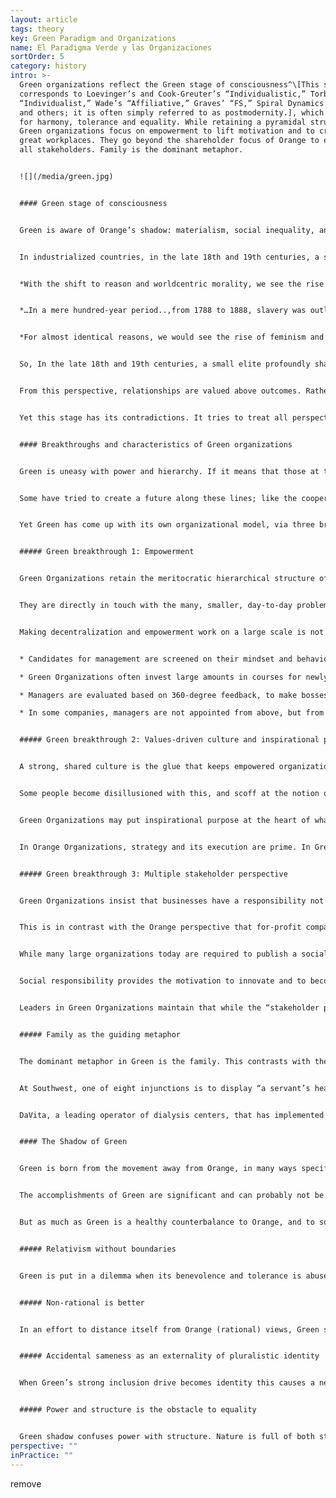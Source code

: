 ```yaml
---
layout: article
tags: theory
key: Green Paradigm and Organizations
name: El Paradigma Verde y las Organizaciones
sortOrder: 5
category: history
intro: >-
  Green organizations reflect the Green stage of consciousness^\[This stage
  corresponds to Loevinger’s and Cook-Greuter’s “Individualistic,” Torbert’s
  “Individualist,” Wade’s “Affiliative,” Graves’ “FS,” Spiral Dynamics’ “Green,”
  and others; it is often simply referred to as postmodernity.], which strives
  for harmony, tolerance and equality. While retaining a pyramidal structure,
  Green organizations focus on empowerment to lift motivation and to create
  great workplaces. They go beyond the shareholder focus of Orange to embrace
  all stakeholders. Family is the dominant metaphor.


  ![](/media/green.jpg)


  #### Green stage of consciousness


  Green is aware of Orange’s shadow: materialism, social inequality, and the loss of community. Green is sensitive to people’s feelings: all perspectives deserve respect. It seeks community, cooperation, and consensus. Individuals strive to belong—to foster harmonious bonds with everyone.


  In industrialized countries, in the late 18th and 19th centuries, a small circle operating from Green championed the abolition of slavery, women’s liberation and democracy. Ken Wilber puts it this way:


  *With the shift to reason and worldcentric morality, we see the rise of the modern liberation movements…what is fair and right and just for all humans, regardless of race, sex, or creed.*


  *…In a mere hundred-year period..,from 1788 to 1888, slavery was outlawed…from every rational-industrial society. In (earlier paradigms) slavery is perfectly acceptable, because equal dignity and worth are not extended to all humans, but merely to those of your tribe.*


  *For almost identical reasons, we would see the rise of feminism and the women’s movement on a culture-wide scale…Democracy, too, was radically novel… Let us remember that in the Greek “democracies,” one out of three people were slaves, and women and children virtually so.*^\[Often in history we find ideas, like democracy in ancient Greece, ahead of their times, meaning ahead of the developmental center of gravity of people at that moment in time. To flourish, these ideas have to wait for evolution to catch up with them, to provide the right “cultural womb” as the American philosopher Richard Tarnas calls it: A big question here is why did the Copernican Revolution happen in the sixteenth century, with Copernicus himself, and in the early seventeenth century, with Kepler and Galileo? Why did it take until then, when a number of people prior to Copernicus had hypothesized the heliocentric universe and a planetary earth? There’s evidence of this being proposed among the ancient Greeks and in India and Islamic cultures during the European Middle Ages. I think this question shows the extent to which a major paradigm shift depends on more than just some additional empirical data and more than just a brilliant new theory using a new concept. It really depends on a much larger context so that the seed of a potentially powerful idea falls on a whole different soil, out of which this organism, this new conceptual framework, can grow—literally a “conception” in a new cultural and historical womb or matrix. Richard Tarnas and Dean Radin, “The Timing of Paradigm Shifts,” Noetic Now, January 2012.]


  So, In the late 18th and 19th centuries, a small elite profoundly shaped Western thinking. In the 20th century, the numbers grew. While Orange is predominant today in business and politics, Green is very present in academic thinking, nonprofits, social work and community activity.


  From this perspective, relationships are valued above outcomes. Rather than make decisions from top-down, Green favours collaborative, bottom-up processes, and trying to bring opposing points of view to consensus. Orange glorifies decisiveness. Green requires leaders to be in service of those they lead. This stance is noble, generous, and empathic. In light of continuing inequality and discrimination, there must be more to life than the self-centered pursuit of career and success.


  Yet this stage has its contradictions. It tries to treat all perspectives equally and gets stuck when others abuse its tolerance to intolerant ideas. Red egocentricity, Amber certainty, and Orange see this as Green idealism. Green’s relationship to rules is ambiguous: on the one hand, rules are arbitrary and unfair, but doing away with them proves impractical. Green is powerful as a paradigm for breaking down old structures, but often less effective at formulating practical alternatives.


  #### Breakthroughs and characteristics of Green organizations


  Green is uneasy with power and hierarchy. If it means that those at the top rule over those at the bottom, then let’s abolish hierarchy. Let’s give everybody the same power. Let workers own the company in equal shares and make decisions by consensus.


  Some have tried to create a future along these lines; like the cooperative movement in the late 19th and early 20th centuries; or in the communes in the 1960s. In hindsight, these extreme forms of egalitarianism proved not to be successful, on scale and over time.^\[In the corporate sector, worker cooperatives have failed to achieve any meaningful traction. The ones that prevail are often run on practices that are a combination of Orange and Green. One often-cited success story is Mondragon, a conglomerate of cooperatives based in a Basque town of the same name in Spain (around 250 companies, employing roughly 100,000 people, with a turnover of around €15 billion). All the cooperatives are fully employee-owned. Bosses are elected; wage differentials are smaller than elsewhere (but still significant, at up to 9:1 or more); temporary workers have no voting rights, creating a two-tiered community where some are more equal than others. In the educational sector, there have been several models of schools with no authority structures from adults over children, most notably the Summerhill School, a British boarding school founded in the 1920s. It practices a radical form of democracy, where students and adults have the same voting power, and lessons are not compulsory, among other differences. In the institutional sphere, many supranational bodies―the United Nations, European Union, and World Trade Organization, and others―have decision-making mechanisms at the highest level that are, at least partially, molded along Green principles such as democratic or unanimous voting of the different member countries and rotating chairmanship. These Green decision-making principles are difficult to uphold, and richer or more powerful countries demand and often end up receiving more voting powers (often even implicit if not explicit veto powers). The staff departments of these institutions are most often run as Amber Organizations.] Gaining consensus in large groups is inherently difficult.


  Yet Green has come up with its own organizational model, via three breakthroughs. Some of the most celebrated and successful companies of recent times―Starbucks, Southwest Airlines, Ben & Jerry’s, The Container Store, to name a few—run on Green practices and culture.


  ##### Green breakthrough 1: Empowerment


  Green Organizations retain the meritocratic hierarchical structure of Orange, but push as many decisions as possible down to frontline workers. They can make far-reaching decisions without management approval.


  They are directly in touch with the many, smaller, day-to-day problems. They are trusted to devise better solutions than experts from far away. Ground teams at Southwest Airlines, for example, are empowered to seek creative solutions to passenger problems: their colleagues at most other airlines must follow the rule book.


  Making decentralization and empowerment work on a large scale is not easy. Managers are effectively asked to share power and control. To make it work, companies must clearly spell out the kind of leadership that they expect from senior and middle managers. Green leaders should not merely be dispassionate problem solvers (like in Orange); they should be servant leaders. They should listen to subordinates, empower them, motivate them, and develop them. Time and effort is invested in developing servant leaders:


  * Candidates for management are screened on their mindset and behavior: Are they ready to share power? Will they lead with humility? 

  * Green Organizations often invest large amounts in courses for newly promoted managers, to teach them the mindset and skills of servant leaders.

  * Managers are evaluated based on 360-degree feedback, to make bosses accountable to their subordinates.

  * In some companies, managers are not appointed from above, but from below: subordinates choose their boss, after interviewing prospective candidates.


  ##### Green breakthrough 2: Values-driven culture and inspirational purpose


  A strong, shared culture is the glue that keeps empowered organizations from falling apart. Frontline employees are trusted to make decisions, guided by shared values rather than by a thick book of policies.


  Some people become disillusioned with this, and scoff at the notion of shared values. This is because Orange Organizations increasingly feel obliged to follow the fad: they define a set of values, post them on walls and on-line, and then ignore them if that is more convenient for the bottom line. But where leadership genuinely plays by shared values, you encounter incredibly vibrant cultures in which employees feel appreciated and empowered. Results are often spectacular. Research suggests values-driven organizations can outperform peers by wide margins.^\[The first major study dates from 1992, when Harvard Business School professors John Kotter and James Heskett investigated this link in their book Corporate Culture and Performance. They established that companies with strong business cultures and empowered managers/employees outperformed other companies on revenue growth (by a factor of four), stock price increase (by a factor of eight) and increase in net income (by a factor of more than 700) during the 11 years considered in the research. A more recent study by Raj Sisodia, Jagh Sheth, and David B. Wolfe, in what is arguably a defining book for the Green organizational model―Firms of Endearment: How World-Class Companies Profit from Passion and Purpose―came to similar conclusions in 2007. The “firms of endearment” studied by the authors obtained a cumulative return to shareholders of 1,025 percent over the 10 years leading up to the research, as compared to 122 percent for the S&P 500. From a methodological point of view, these results should be taken with a grain of salt. There is an obvious selection bias, as only exceptional companies that one would expect to outperform their peers were handpicked into the sample. The benchmark of the S&P 500 wasn’t adjusted for industry, size, or other criteria. Furthermore, criteria other than the organization model, such as patents, innovative business models, and asset utilizations that could explain the superior result, were not filtered out. Raj Sisodia’s latest book, written with John Mackey, has a whole chapter with references of similar studies to which interested readers can refer. Any research trying to make such general claims as the superior outcome of one organizational model over another is bound to hit methodological discussions (and on a principled level, one could question shareholder return or growth as the primary metric to gauge success, as most of these studies do). Perhaps direct experience ultimately matters more than academic claims. Anyone who spends time in organizations such as Southwest Airlines or The Container Store will return convinced that empowered workers in values-driven companies will on average outperform their peers in more traditional settings.]


  Green Organizations may put inspirational purpose at the heart of what they do. Southwest doesn’t consider itself merely in the transportation business; it insists it is in the business of “freedom,” helping customers to go to places they couldn’t without Southwest’s low fares. Ben & Jerry’s is not just about ice cream, it’s about the earth and the environment too.


  In Orange Organizations, strategy and its execution are prime. In Green Organizations, culture is paramount. CEOs of Green Organizations claim that promoting culture and shared values is their primary task. This focus elevates human resources (HR) to a central role. The HR director is often an influential member of the senior team, and a counselor to the CEO. She heads a large staff orchestrating big investments into processes like training, culture initiatives, 360-degree feedback, succession planning and morale surveys.


  ##### Green breakthrough 3: Multiple stakeholder perspective


  Green Organizations insist that businesses have a responsibility not only to investors, but also to management, employees, customers, suppliers, local communities, society at large, and the environment. The role of leadership is to make the right trade-offs so that all stakeholders can thrive.


  This is in contrast with the Orange perspective that for-profit companies should operate with a shareholder perspective and that management’s primary obligation is to maximize profits for investors. Adam Smith’s “invisible hand” is often invoked to explain how this benefits all stakeholders in the long run.


  While many large organizations today are required to publish a social responsibility report, Green Organizations consider social responsibility integral to how they do business. It is not a distracting obligation.


  Social responsibility provides the motivation to innovate and to become better corporate citizens. They work with suppliers in developing countries to improve working conditions and prevent child labor; they reduce their carbon footprint and use of water; they may recycle products and reduce packaging.


  Leaders in Green Organizations maintain that while the “stakeholder perspective” might mean higher costs in the short term, it will deliver benefits for all in the long run—including shareholders.


  ##### Family as the guiding metaphor


  The dominant metaphor in Green is the family. This contrasts with the ‘organization as a machine’ in Achievement Orange. When leaders of Green Organizations speak, you can’t fail to notice how frequently the metaphor comes up: employees are part of the same family, in it together, ready to help each other out, being there for one another.


  At Southwest, one of eight injunctions is to display “a servant’s heart”. In the Southwest Way it is for employees to “Embrace the SWA family.”


  DaVita, a leading operator of dialysis centers, that has implemented Green principles with great consistency.^\[The 2006 Stanford Business Case on DaVita is highly readable and a good resource for readers wanting to immerse themselves in a more detailed description of Green organizational principles and practices.]It uses another community metaphor, the Village, and calls its 41,000 employees citizens. Corporate headquarters is known as Casa DaVita, while Kent Thiry, the chairman and CEO is called Mayor of the Village. He is credited with having rescued the company from virtual bankruptcy in 1999 to its current success by virtue of the Green culture he brought about.


  #### The Shadow of Green


  Green is born from the movement away from Orange, in many ways specifically away from the shadow of Orange. At its peak, Green is communitarian, egalitarian and consensual.^\[Don Beck puts it this way: "Our science left us numb, without heart and soul, and with only the outer manifestations of success. The “good life” was measured only in materialistic terms. We discover that we have become alienated from ourselves, as well as from others. [...] the basic human being has been neglected. The focus shifts from personal achievement to group- and community-oriented goals and objectives—for GREEN, we are all one human family. GREEN begins by making peace with ourselves and then expands to looking at the dissonance and conflicts in society and wanting to make peace there, too, addressing the economic gaps and inequities created by ORANGE, and also by BLUE and by RED, to bring peace and brotherhood so we can all share equally. Gender roles are derigidified, glass ceilings opened, affirmative action plans are implemented, and social class distinctions blurred. Spirituality returns as a nondenominational, nonsectarian “unity.””]


  The accomplishments of Green are significant and can probably not be overstated. In the short time of it’s existence humanity has seen major change in the direction of a more humane society: the civil rights movement, the women’s liberation movement, the global drive for environmental protection, heightened awareness for the need to protect our ecosystems, health care reforms, improved awareness of marginalization of minority groups in society, and more are all examples of progress that would never have emerged without it.


  But as much as Green is a healthy counterbalance to Orange, and to some extent also the previous stages, it is also a stage that can rigidify too far into its own spectrum and display its very own shadow tendencies.


  ##### Relativism without boundaries


  Green is put in a dilemma when its benevolence and tolerance is abused by the same groups that Green wants to invite into equality on equal terms. Green shadow is forced to choose between accepting when non-tolerant Amber and Red abuses its tolerance or to acknowledge that not all worldviews have the same level of maturity and may need different levels of limitation.


  ##### Non-rational is better


  In an effort to distance itself from Orange (rational) views, Green shadow sees all non-rational value systems as preferable. Green has a romantic notion with ‘back to nature’. It often does not see how pre-rational worldviews are deeply limited and how different they are from post-rational Green worldviews.


  ##### Accidental sameness as an externality of pluralistic identity


  When Green’s strong inclusion drive becomes identity this causes a need for shared ideals as a prerequisite for group membership consideration.^\[The resulting attitude becomes protection of the unique sameness inside the organization. This couples with an implicit judgement and suspiciousness of outsiders as potential threats to the established culture. This typically does not manifest in explicit or outspoken criticism as Green often tries to avoid confrontation. Rather this is more often seen as a moral high ground of implicit “shoulds” and unspoken expectations of certain views and means of expressions that must be exhibited or agreed on for acceptance from insiders. Any lack of such views or expression is confirmation that non-acceptance is justified. Clare W Graves puts it this way: “Green brings into existence the sociocratic value system, in which emphasis is placed upon ‘getting along’, accepting the authority of the group or the majority, and seeking status from others. This ‘other directed’ individual believes he will find salvation in belonging and in participating with others in what they want him to do. While the individual has given up his dogmatism, he nevertheless rigidifies in a world of sociocentric thinking.”, for more see The Mean Green Hypothesis: Fact or Fiction, by Natasha Todorovic] When this “like me, like us” filter becomes more important to determine membership than if an individual is motivated and capable to contribute to the organization’s purpose this often causes three problems at the collective level: Limited choice of people, lack of diversity inside the organization and a limited ability to get things done.


  ##### Power and structure is the obstacle to equality


  Green shadow confuses power with structure. Nature is full of both structure and natural hierarchy. In an effort to eradicate ineaquality Green shadow often attempts to dismantle all hiearchy and structure. But removing all formal structure from an organization does not defuse power, it forces power underground into informal structures. When members of these informal structures are not elected by members of the whole group the individuals who have power don't need to answer to the whole group or organization. This reduces transparency about use of power and disjoints power from accountability.^\[The natural cause of differences of power and influence is rooted in the diversity in individual people. We all have different levels of abilities, experience, range of expression and when we use these they naturally result in exercise of our own personal power - which is genuinely different in strength and nature. Jo Freeman puts it this way: “The idea of ‘structurelessness’ does not prevent the formation of informal structures, but only formal ones. [...] Thus, ‘structurelessness’ becomes a way of masking power. An unstructured group always has an informal, or covert, structure. It is this informal structure, particularly in unstructured groups, which forms the basis for elites. An elite refers to a small group of people who have power over a larger group of which they are part, usually without direct responsibility to that larger group, and often without their knowledge or consent. Elites are not conspiracies.These friendship groups function as networks of communication outside any regular channels for such communication that may have been set up by a group. Because people are friends, usually sharing the same values and orientations, because they talk to each other socially and consult with each other when common decisions have to be made, the people involved in these networks have more power in the group than those who don’t. For everyone to have the opportunity to be involved in a given group and to participate in its activities there needs to be explicit structure. The rules of decision-making must be open and available to everyone, and this can only happen if they are formalised. A ‘Structurelessness’ organisation is impossible. We can only decide whether or not to have a formally or informally structured one. \[...] All groups create informal structures as a result of the interaction patterns among the members. Such informal structures can do very useful things. But only unstructured groups are totally governed by them. When informal elites are combined with a myth of ‘structurelessness’, there can be no attempt to put limits on the use of power. Consequences: a) people listen to others because they like them, not because they say significant things. b) informal structures have no obligation to be responsible to the group at large. Their power was not given to them; it cannot be taken away. Their influence is not based on what they do for the group; therefore they cannot be directly influenced by the group.”, see The Tyranny of Structurelessness, by Jo Freeman for more.]Power can’t simply be wished away. Like the Hydra, if you cut off its head, another will pop up somewhere else.
perspective: ""
inPractice: ""
---
```

remove